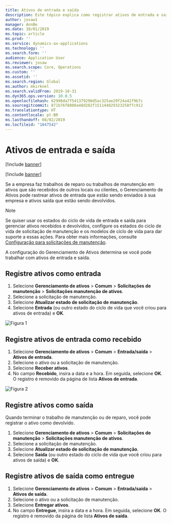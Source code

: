 ```yaml
---
title: Ativos de entrada e saída
description: Este tópico explica como registrar ativos de entrada e saída em Gerenciamento de Ativos.
author: josaw1
manager: AnnBe
ms.date: 10/01/2019
ms.topic: article
ms.prod: ''
ms.service: dynamics-ax-applications
ms.technology: ''
ms.search.form: ''
audience: Application User
ms.reviewer: josaw
ms.search.scope: Core, Operations
ms.custom: ''
ms.assetid: ''
ms.search.region: Global
ms.author: mkirknel
ms.search.validFrom: 2019-10-31
ms.dyn365.ops.version: 10.0.5
ms.openlocfilehash: 62998da7f541379296d5ac325ae29f24a42f9b7c
ms.sourcegitcommit: 871b76f8808a48d282f151144829323258ffc912
ms.translationtype: HT
ms.contentlocale: pt-BR
ms.lasthandoff: 08/02/2019
ms.locfileid: "1847542"
---
```

# <a name="inbound-and-outbound-assets"></a>Ativos de entrada e saída

[!include [banner](../../includes/banner.md)]

[!include [banner](../../includes/preview-banner.md)]

Se a empresa faz trabalhos de reparo ou trabalhos de manutenção em ativos que são recebidos de outros locais ou clientes, o Gerenciamento de Ativos pode rastrear ativos de entrada que estão sendo enviados à sua empresa e ativos saída que estão sendo devolvidos.

> [!NOTE]
> Se quiser usar os estados do ciclo de vida de entrada e saída para gerenciar ativos recebidos e devolvidos, configure os estados do ciclo de vida de solicitação de manutenção e os modelos de ciclo de vida para dar suporte a essas ações. Para obter mais informações, consulte [Configuração para solicitações de manutenção](../setup-for-maintenance-requests/requests.md).

A configuração do Gerenciamento de Ativos determina se você pode trabalhar com ativos de entrada e saída.

## <a name="register-assets-as-inbound"></a>Registre ativos como entrada

1. Selecione **Gerenciamento de ativos** \> **Comum** \> **Solicitações de manutenção** \> **Solicitações manutenção de ativos**.
2. Selecione a solicitação de manutenção.
3. Selecione **Atualizar estado de solicitação de manutenção**.
4. Selecione **Entrada** (ou outro estado do ciclo de vida que você criou para ativos de entrada) e **OK**.

![Figura 1](media/07-manage-maintenance-requests.png)

## <a name="register-inbound-assets-as-received"></a>Registre ativos de entrada como recebido

1. Selecione **Gerenciamento de ativos** \> **Comum** \> **Entrada/saída** \> **Ativos de entrada**.
2. Selecione o ativo ou a solicitação de manutenção.
3. Selecione **Receber ativos**.
4. No campo **Recebido**, insira a data e a hora. Em seguida, selecione **OK**. O registro é removido da página de lista **Ativos de entrada**.

![Figura 2](media/08-manage-maintenance-requests.png)

## <a name="register-assets-as-outbound"></a>Registre ativos como saída

Quando terminar o trabalho de manutenção ou de reparo, você pode registrar o ativo como devolvido.

1. Selecione **Gerenciamento de ativos** \> **Comum** \> **Solicitações de manutenção** \> **Solicitações manutenção de ativos**.
2. Selecione a solicitação de manutenção.
3. Selecione **Atualizar estado de solicitação de manutenção**.
4. Selecione **Saída** (ou outro estado do ciclo de vida que você criou para ativos de saída) e **OK**.

## <a name="register-outbound-assets-as-delivered"></a>Registre ativos de saída como entregue

1. Selecione **Gerenciamento de ativos** \> **Comum** \> **Entrada/saída** \> **Ativos de saída**.
2. Selecione o ativo ou a solicitação de manutenção.
3. Selecione **Entregar ativos**.
4. No campo **Entregue**, insira a data e a hora. Em seguida, selecione **OK**. O registro é removido da página de lista **Ativos de saída**.

